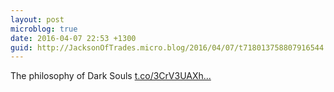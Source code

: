 ```yaml
---
layout: post
microblog: true
date: 2016-04-07 22:53 +1300
guid: http://JacksonOfTrades.micro.blog/2016/04/07/t718013758807916544.html
---
```

The philosophy of Dark Souls [t.co/3CrV3UAXh...](https://t.co/3CrV3UAXhJ)
